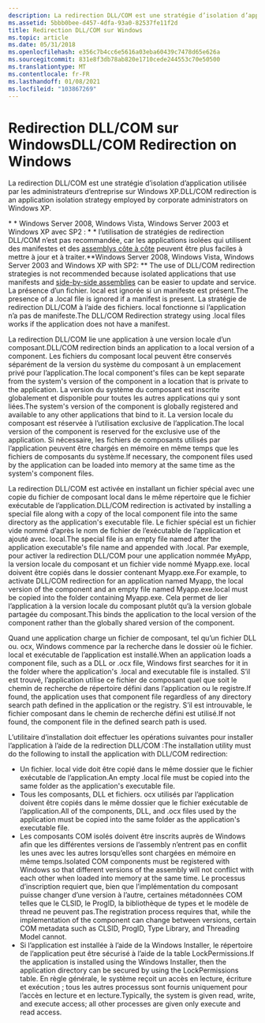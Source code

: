 ```yaml
---
description: La redirection DLL/COM est une stratégie d’isolation d’application utilisée par les administrateurs d’entreprise sur Windows XP.
ms.assetid: 5bbb0bee-d457-4dfa-93a0-82537fe11f2d
title: Redirection DLL/COM sur Windows
ms.topic: article
ms.date: 05/31/2018
ms.openlocfilehash: e356c7b4cc6e5616a03eba60439c7478d65e626a
ms.sourcegitcommit: 831e8f3db78ab820e1710cede244553c70e50500
ms.translationtype: MT
ms.contentlocale: fr-FR
ms.lasthandoff: 01/08/2021
ms.locfileid: "103867269"
---
```

# <a name="dllcom-redirection-on-windows"></a><span data-ttu-id="6df26-103">Redirection DLL/COM sur Windows</span><span class="sxs-lookup"><span data-stu-id="6df26-103">DLL/COM Redirection on Windows</span></span>

<span data-ttu-id="6df26-104">La redirection DLL/COM est une stratégie d’isolation d’application utilisée par les administrateurs d’entreprise sur Windows XP.</span><span class="sxs-lookup"><span data-stu-id="6df26-104">DLL/COM redirection is an application isolation strategy employed by corporate administrators on Windows XP.</span></span>

<span data-ttu-id="6df26-105">\* \* Windows Server 2008, Windows Vista, Windows Server 2003 et Windows XP avec SP2 : \* \* l’utilisation de stratégies de redirection DLL/COM n’est pas recommandée, car les applications isolées qui utilisent des manifestes et des [assemblys côte à côte](about-side-by-side-assemblies-.md) peuvent être plus faciles à mettre à jour et à traiter.</span><span class="sxs-lookup"><span data-stu-id="6df26-105">\*\*Windows Server 2008, Windows Vista, Windows Server 2003 and Windows XP with SP2:  \*\* The use of DLL/COM redirection strategies is not recommended because isolated applications that use manifests and [side-by-side assemblies](about-side-by-side-assemblies-.md) can be easier to update and service.</span></span> <span data-ttu-id="6df26-106">La présence d’un fichier. local est ignorée si un manifeste est présent.</span><span class="sxs-lookup"><span data-stu-id="6df26-106">The presence of a .local file is ignored if a manifest is present.</span></span> <span data-ttu-id="6df26-107">La stratégie de redirection DLL/COM à l’aide des fichiers. local fonctionne si l’application n’a pas de manifeste.</span><span class="sxs-lookup"><span data-stu-id="6df26-107">The DLL/COM Redirection strategy using .local files works if the application does not have a manifest.</span></span>

<span data-ttu-id="6df26-108">La redirection DLL/COM lie une application à une version locale d’un composant.</span><span class="sxs-lookup"><span data-stu-id="6df26-108">DLL/COM redirection binds an application to a local version of a component.</span></span> <span data-ttu-id="6df26-109">Les fichiers du composant local peuvent être conservés séparément de la version du système du composant à un emplacement privé pour l’application.</span><span class="sxs-lookup"><span data-stu-id="6df26-109">The local component's files can be kept separate from the system's version of the component in a location that is private to the application.</span></span> <span data-ttu-id="6df26-110">La version du système du composant est inscrite globalement et disponible pour toutes les autres applications qui y sont liées.</span><span class="sxs-lookup"><span data-stu-id="6df26-110">The system's version of the component is globally registered and available to any other applications that bind to it.</span></span> <span data-ttu-id="6df26-111">La version locale du composant est réservée à l’utilisation exclusive de l’application.</span><span class="sxs-lookup"><span data-stu-id="6df26-111">The local version of the component is reserved for the exclusive use of the application.</span></span> <span data-ttu-id="6df26-112">Si nécessaire, les fichiers de composants utilisés par l’application peuvent être chargés en mémoire en même temps que les fichiers de composants du système.</span><span class="sxs-lookup"><span data-stu-id="6df26-112">If necessary, the component files used by the application can be loaded into memory at the same time as the system's component files.</span></span>

<span data-ttu-id="6df26-113">La redirection DLL/COM est activée en installant un fichier spécial avec une copie du fichier de composant local dans le même répertoire que le fichier exécutable de l’application.</span><span class="sxs-lookup"><span data-stu-id="6df26-113">DLL/COM redirection is activated by installing a special file along with a copy of the local component file into the same directory as the application's executable file.</span></span> <span data-ttu-id="6df26-114">Le fichier spécial est un fichier vide nommé d’après le nom de fichier de l’exécutable de l’application et ajouté avec. local.</span><span class="sxs-lookup"><span data-stu-id="6df26-114">The special file is an empty file named after the application executable's file name and appended with .local.</span></span> <span data-ttu-id="6df26-115">Par exemple, pour activer la redirection DLL/COM pour une application nommée MyApp, la version locale du composant et un fichier vide nommé Myapp.exe. local doivent être copiés dans le dossier contenant Myapp.exe.</span><span class="sxs-lookup"><span data-stu-id="6df26-115">For example, to activate DLL/COM redirection for an application named Myapp, the local version of the component and an empty file named Myapp.exe.local must be copied into the folder containing Myapp.exe.</span></span> <span data-ttu-id="6df26-116">Cela permet de lier l’application à la version locale du composant plutôt qu’à la version globale partagée du composant.</span><span class="sxs-lookup"><span data-stu-id="6df26-116">This binds the application to the local version of the component rather than the globally shared version of the component.</span></span>

<span data-ttu-id="6df26-117">Quand une application charge un fichier de composant, tel qu’un fichier DLL ou. ocx, Windows commence par la recherche dans le dossier où le fichier. local et exécutable de l’application est installé.</span><span class="sxs-lookup"><span data-stu-id="6df26-117">When an application loads a component file, such as a DLL or .ocx file, Windows first searches for it in the folder where the application's .local and executable file is installed.</span></span> <span data-ttu-id="6df26-118">S’il est trouvé, l’application utilise ce fichier de composant quel que soit le chemin de recherche de répertoire défini dans l’application ou le registre.</span><span class="sxs-lookup"><span data-stu-id="6df26-118">If found, the application uses that component file regardless of any directory search path defined in the application or the registry.</span></span> <span data-ttu-id="6df26-119">S’il est introuvable, le fichier composant dans le chemin de recherche défini est utilisé.</span><span class="sxs-lookup"><span data-stu-id="6df26-119">If not found, the component file in the defined search path is used.</span></span>

<span data-ttu-id="6df26-120">L’utilitaire d’installation doit effectuer les opérations suivantes pour installer l’application à l’aide de la redirection DLL/COM :</span><span class="sxs-lookup"><span data-stu-id="6df26-120">The installation utility must do the following to install the application with DLL/COM redirection:</span></span>

-   <span data-ttu-id="6df26-121">Un fichier. local vide doit être copié dans le même dossier que le fichier exécutable de l’application.</span><span class="sxs-lookup"><span data-stu-id="6df26-121">An empty .local file must be copied into the same folder as the application's executable file.</span></span>
-   <span data-ttu-id="6df26-122">Tous les composants, DLL et fichiers. ocx utilisés par l’application doivent être copiés dans le même dossier que le fichier exécutable de l’application.</span><span class="sxs-lookup"><span data-stu-id="6df26-122">All of the components, DLL, and .ocx files used by the application must be copied into the same folder as the application's executable file.</span></span>
-   <span data-ttu-id="6df26-123">Les composants COM isolés doivent être inscrits auprès de Windows afin que les différentes versions de l’assembly n’entrent pas en conflit les unes avec les autres lorsqu’elles sont chargées en mémoire en même temps.</span><span class="sxs-lookup"><span data-stu-id="6df26-123">Isolated COM components must be registered with Windows so that different versions of the assembly will not conflict with each other when loaded into memory at the same time.</span></span> <span data-ttu-id="6df26-124">Le processus d’inscription requiert que, bien que l’implémentation du composant puisse changer d’une version à l’autre, certaines métadonnées COM telles que le CLSID, le ProgID, la bibliothèque de types et le modèle de thread ne peuvent pas.</span><span class="sxs-lookup"><span data-stu-id="6df26-124">The registration process requires that, while the implementation of the component can change between versions, certain COM metadata such as CLSID, ProgID, Type Library, and Threading Model cannot.</span></span>
-   <span data-ttu-id="6df26-125">Si l’application est installée à l’aide de la Windows Installer, le répertoire de l’application peut être sécurisé à l’aide de la table LockPermissions.</span><span class="sxs-lookup"><span data-stu-id="6df26-125">If the application is installed using the Windows Installer, then the application directory can be secured by using the LockPermissions table.</span></span> <span data-ttu-id="6df26-126">En règle générale, le système reçoit un accès en lecture, écriture et exécution ; tous les autres processus sont fournis uniquement pour l’accès en lecture et en lecture.</span><span class="sxs-lookup"><span data-stu-id="6df26-126">Typically, the system is given read, write, and execute access; all other processes are given only execute and read access.</span></span>

 

 



